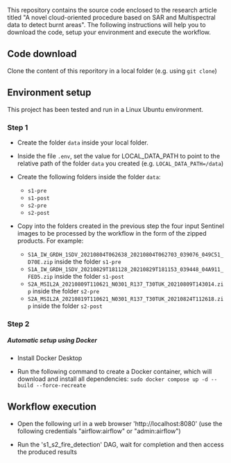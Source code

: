 This repository contains the source code enclosed to the research article titled "A novel cloud-oriented procedure based on SAR and Multispectral data to detect burnt areas". The following instructions will help you to download the code, setup your environment and execute the workflow.


## Code download

Clone the content of this reporitory in a local folder (e.g. using `git clone`)

## Environment setup

This project has been tested and run in a Linux Ubuntu environment.

### Step 1

- Create the folder `data` inside your local folder.

- Inside the file `.env`, set the value for LOCAL_DATA_PATH to point to the relative path of the folder `data` you created (e.g. `LOCAL_DATA_PATH=/data`)

- Create the following folders inside the folder `data`:
    - `s1-pre`
    - `s1-post`
    - `s2-pre`
    - `s2-post`

- Copy into the folders created in the previous step the four input Sentinel images to be processed by the workflow in the form of the zipped products. For example:
    - `S1A_IW_GRDH_1SDV_20210804T062638_20210804T062703_039076_049C51_D70E.zip` inside the folder `s1-pre`
    - `S1A_IW_GRDH_1SDV_20210829T181128_20210829T181153_039448_04A911_FED5.zip` inside the folder `s1-post`
    - `S2A_MSIL2A_20210809T110621_N0301_R137_T30TUK_20210809T143014.zip` inside  the folder `s2-pre`
    - `S2A_MSIL2A_20210819T110621_N0301_R137_T30TUK_20210824T112618.zip` inside the folder  `s2-post`


### Step 2


##### Automatic setup using Docker 

- Install Docker Desktop

- Run the following command to create a Docker container, which will download and install all dependencies: `sudo docker compose up -d --build --force-recreate`


## Workflow execution

- Open the following url in a web browser 'http://localhost:8080' (use the following credentials "airflow:airflow" or "admin:airflow")

- Run the 's1_s2_fire_detection' DAG, wait for completion and then access the produced results